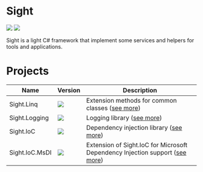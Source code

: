 # Sight

[![](https://img.shields.io/github/license/LePtitDev/Sight)](https://github.com/LePtitDev/Sight/blob/main/LICENSE) [![](https://github.com/LePtitDev/Sight/actions/workflows/ci.yml/badge.svg)](https://github.com/LePtitDev/Sight/actions)

Sight is a light C# framework that implement some services and helpers for tools and applications.

# Projects

| Name | Version | Description |
| --- | --- | --- |
| Sight.Linq | [![](https://img.shields.io/nuget/v/Sight.Linq.svg)](https://www.nuget.org/packages/Sight.Linq/) | Extension methods for common classes ([see more](src/Sight.Linq/README.md)) |
| Sight.Logging | [![](https://img.shields.io/nuget/v/Sight.Logging.svg)](https://www.nuget.org/packages/Sight.Logging/) | Logging library ([see more](src/Sight.Logging/README.md)) |
| Sight.IoC | [![](https://img.shields.io/nuget/v/Sight.IoC.svg)](https://www.nuget.org/packages/Sight.IoC/) | Dependency injection library ([see more](src/Sight.IoC/README.md)) |
| Sight.IoC.MsDI | [![](https://img.shields.io/nuget/v/Sight.IoC.MsDI.svg)](https://www.nuget.org/packages/Sight.IoC.MsDI/) | Extension of Sight.IoC for Microsoft Dependency Injection support ([see more](src/Sight.IoC.MsDI/README.md)) |
